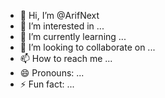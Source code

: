- 👋 Hi, I’m @ArifNext
- 👀 I’m interested in ...
- 🌱 I’m currently learning ...
- 💞️ I’m looking to collaborate on ...
- 📫 How to reach me ...
- 😄 Pronouns: ...
- ⚡ Fun fact: ...

<!---
ArifNext/ArifNext is a ✨ special ✨ repository because its `README.md` (this file) appears on your GitHub profile.
You can click the Preview link to take a look at your changes.
--->

